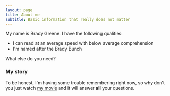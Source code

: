 ```yaml
---
layout: page
title: About me
subtitle: Basic information that really does not matter
---
```


My name is Brady Greene. I have the following qualities:

- I can read at an average speed with below average comprehension
- I'm named after the Brady Bunch

What else do you need?

### My story

To be honest, I'm having some trouble remembering right now, so why don't you just watch [my movie](https://en.wikipedia.org/wiki/The_Princess_Bride_%28film%29) and it will answer **all** your questions.
